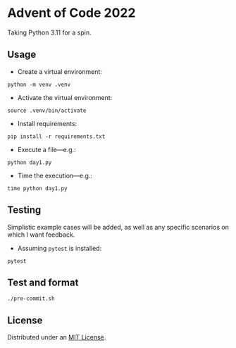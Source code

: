 # Advent of Code 2022

Taking Python 3.11 for a spin.

## Usage

- Create a virtual environment:

```shell
python -m venv .venv
```
- Activate the virtual environment:

```shell
source .venv/bin/activate
```
- Install requirements:

```shell
pip install -r requirements.txt
```

- Execute a file—e.g.:

```shell
python day1.py
```

- Time the execution—e.g.:

```shell
time python day1.py
```

## Testing

Simplistic example cases will be added, as well as any specific scenarios on which I want feedback.

- Assuming `pytest` is installed:

```shell
pytest
```

## Test and format

```shell
./pre-commit.sh
```

## License

Distributed under an [MIT License](./LICENSE).
